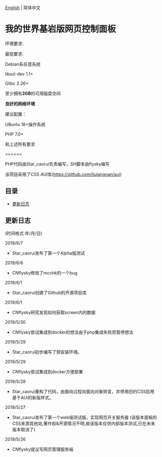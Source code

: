 [English](README.md) | 简体中文

我的世界基岩版网页控制面板
======
环境要求:

最低要求:

Debian系任意系统

libssl-dev 1.1+

Glibc 2.26+

至少拥有**2GB**的可用磁盘空间

**良好的网络环境**

建议配置：

UBuntu 18+操作系统

PHP 7.0+

和上述所有要求

======

PHP代码由Star_caorui负责编写，SH脚本由flysky编写

该项目采用了CSS AUI库(https://github.com/liulangnan/aui)

## 目录
* [更新日志](#更新日志)

## 更新日志
(时间格式:年/月/日)

2019/6/7
* Star_caorui发布了第一个Alpha版测试

2019/6/6
* CNflysky修改了mcchk的一个bug

2019/6/1
* Star_caorui创建了Github的开源项目库

2019/6/1
* CNflysky研究发现如何获取screen内的数据

2019/5/30
* CNflysky尝试集成到docker的想法由于php集成失败而暂停想法

2019/5/29
* Star_caorui初步编写了预安装环境。

2019/5/29
* CNflysky尝试集成到docker方便部署

2019/5/28
* Star_caorui重构了代码，由面向过程向面向对象转变，并停用旧的CSS启用基于AUi的新版样式。

2019/5/27 
* Star_caorui发布了第一个web端测试版，实现网页开关服务器
(该版本面板的CSS来源其他站,著作权&开源情况不明,故该版本仅供内部版本测试,已在未来版本取消了)

2019/5/26
* CNflysky提议写网页管理服务端
